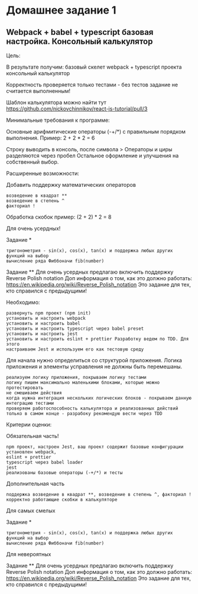 # Домашнее задание 1

<h2>Webpack + babel + typescript базовая настройка. Консольный калькулятор</h2>

Цель:

В результате получим:
базовый скелет webpack + typescript проекта
консольный калькулятор

Корректность проверяется только тестами - без тестов задание не считается выполненным!

Шаблон калькулятора можно найти тут
https://github.com/nickovchinnikov/react-js-tutorial/pull/3

Минимальные требования к программе:

Основные арифмитические операторы (-+/*) с правильным порядком выполнения.
Пример: 2 + 2 * 2 = 6

Строку выводить в консоль, после символа >
Операторы и циры разделяются через пробел
Остальное оформление и улучшения на собственный выбор.

Расширенные возможности:

Добавить поддержку математических операторов

    возведение в квадрат **
    возведение в степень ^
    факториал !

Обработка скобок
пример:  (2 + 2) * 2 = 8

Для очень усердных!

Задание *

    тригонометрия - sin(x), cos(x), tan(x) и поддержка любых других функций на выбор
    вычисление ряда Фиббоначи fib(number)

Задание **
Для очень усердных предлагаю включить поддержку Reverse Polish notation
Доп информация о том, как это должно работать: https://en.wikipedia.org/wiki/Reverse_Polish_notation
Это задание для тех, кто справился с предыдущими!

Необходимо:

    развернуть npm проект (npm init)
    установить и настроить webpack
    установить и настроить babel
    установить и настроить typescript через babel preset
    установить и настроить jest
    установить и настроить eslint + prettier Разработку ведем по TDD. Для этого
    настраиваем Jest и используем его как тестовую среду

Для начала нужно определиться со структурой приложения. Логика приложения и элементы усправления не должны быть перемешаны.

    реализуем логику приложения, покрываем логику тестами
    логику пишем максимально маленькими блоками, которые можно протестировать
    не смешиваем действия
    когда нужна интеграция нескольких логических блоков - покрываем данную интеграцию тестами
    проверяем работоспособность калькулятора и реализованных действий только в самом конце - разрабоку рекомендую вести через TDD

Критерии оценки:

Обязательная часть!

    npm проект, настроен Jest, ваш проект содержит базовые конфигурации
    установлен webpack,
    eslint + prettier
    typescript через babel loader
    jest
    реализованы базовые операторы (-+/*) и тесты

Дополнительная часть

    поддержка возведение в квадрат **, возведение в степень ^, факториал !
    корректно работающие скобки в калькуляторе

Для самых смелых

Задание *

    тригонометрия - sin(x), cos(x), tan(x) и поддержка любых других функций на выбор
    вычисление ряда Фиббоначи fib(number)

Для невероятных

Задание **
Для очень усердных предлагаю включить поддержку Reverse Polish notation
Доп информация о том, как это должно работать: https://en.wikipedia.org/wiki/Reverse_Polish_notation
Это задание для тех, кто справился с предыдущими!
